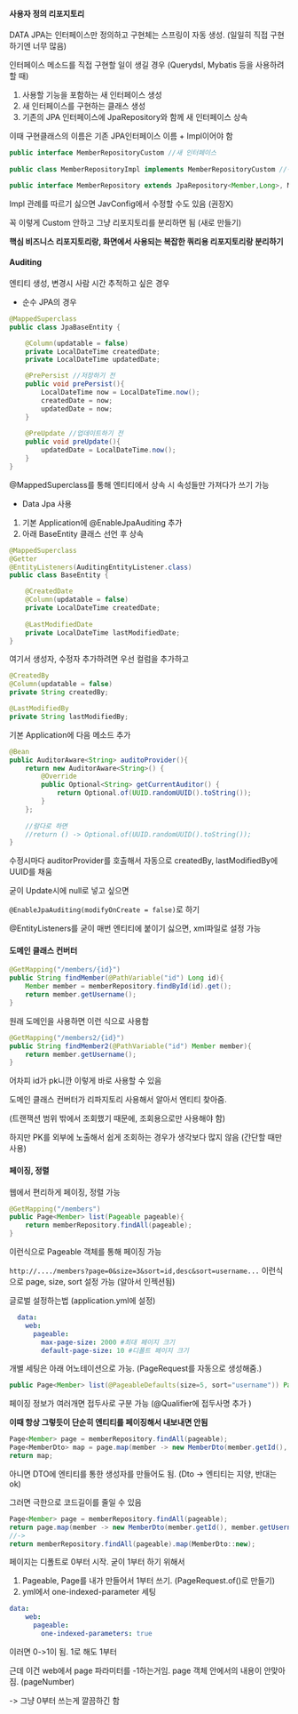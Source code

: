 #### 사용자 정의 리포지토리

DATA JPA는 인터페이스만 정의하고 구현체는 스프링이 자동 생성. (일일히 직접 구현하기엔 너무 많음)

인터페이스 메소드를 직접 구현할 일이 생길 경우 (Querydsl, Mybatis 등을 사용하려 할 때)



1. 사용할 기능을 포함하는 새 인터페이스 생성
2. 새 인터페이스를 구현하는 클래스 생성
3. 기존의 JPA 인터페이스에 JpaRepository와 함께 새 인터페이스 상속

이때 구현클래스의 이름은 기존 JPA인터페이스 이름 + Impl이어야 함

````java
public interface MemberRepositoryCustom //새 인터페이스
    
public class MemberRepositoryImpl implements MemberRepositoryCustom //구현체

public interface MemberRepository extends JpaRepository<Member,Long>, MemberRepositoryCustom //기존 Data JPA
````



Impl 관례를 따르기 싫으면 JavConfig에서 수정할 수도 있음 (권장X)

꼭 이렇게 Custom 안하고 그냥 리포지토리를 분리하면 됨 (새로 만들기)

**핵심 비즈니스 리포지토리랑, 화면에서 사용되는 복잡한 쿼리용 리포지토리랑 분리하기**



#### Auditing

엔티티 생성, 변경시 사람 시간 추적하고 싶은 경우 



* 순수 JPA의 경우

````java
@MappedSuperclass
public class JpaBaseEntity {

    @Column(updatable = false)
    private LocalDateTime createdDate;
    private LocalDateTime updatedDate;

    @PrePersist //저장하기 전
    public void prePersist(){
        LocalDateTime now = LocalDateTime.now();
        createdDate = now;
        updatedDate = now;
    }
    
    @PreUpdate //업데이트하기 전
    public void preUpdate(){
        updatedDate = LocalDateTime.now();
    }
}
````

@MappedSuperclass를 통해 엔티티에서 상속 시 속성들만 가져다가 쓰기 가능 



* Data Jpa 사용

1. 기본 Application에 @EnableJpaAuditing 추가
2. 아래 BaseEntity 클래스 선언 후 상속

````java
@MappedSuperclass
@Getter
@EntityListeners(AuditingEntityListener.class)
public class BaseEntity {

    @CreatedDate
    @Column(updatable = false)
    private LocalDateTime createdDate;
    
    @LastModifiedDate
    private LocalDateTime lastModifiedDate;
}
````



여기서 생성자, 수정자 추가하려면 우선 컬럼을 추가하고

````java
@CreatedBy
@Column(updatable = false)
private String createdBy;

@LastModifiedBy
private String lastModifiedBy;
````

기본 Application에 다음 메소드 추가

````java
@Bean
public AuditorAware<String> auditoProvider(){
    return new AuditorAware<String>() {
        @Override
        public Optional<String> getCurrentAuditor() {
            return Optional.of(UUID.randomUUID().toString());
        }
    };
    
    //람다로 하면
    //return () -> Optional.of(UUID.randomUUID().toString());
}
````

수정시마다 auditorProvider를 호출해서 자동으로 createdBy, lastModifiedBy에 UUID를 채움



굳이 Update시에 null로 넣고 싶으면

`@EnableJpaAuditing(modifyOnCreate = false)`로 하기



@EntityListeners를 굳이 매번 엔티티에 붙이기 싫으면, xml파일로 설정 가능



#### 도메인 클래스 컨버터

````java
@GetMapping("/members/{id}")
public String findMember(@PathVariable("id") Long id){
    Member member = memberRepository.findById(id).get();
    return member.getUsername();
}
````

원래 도메인을 사용하면 이런 식으로 사용함

````java
@GetMapping("/members2/{id}")
public String findMember2(@PathVariable("id") Member member){
    return member.getUsername();
}
````

어차피 id가 pk니깐 이렇게 바로 사용할 수 있음 

도메인 클래스 컨버터가 리파지토리 사용해서 알아서 엔티티 찾아줌.

(트랜잭션 범위 밖에서 조회했기 때문에, 조회용으로만 사용해야 함)

하지만 PK를 외부에 노출해서 쉽게 조회하는 경우가 생각보다 많지 않음 (간단할 때만 사용)



#### 페이징, 정렬

웹에서 편리하게 페이징, 정렬 가능

```java
@GetMapping("/members")
public Page<Member> list(Pageable pageable){
    return memberRepository.findAll(pageable);
}
```

이런식으로 Pageable 객체를 통해 페이징 가능

`http://..../members?page=0&size=3&sort=id,desc&sort=username...` 이런식으로 page, size, sort 설정 가능 (알아서 인젝션됨)



글로벌 설정하는법 (application.yml에 설정)

```yml
  data:
    web:
      pageable:
        max-page-size: 2000 #최대 페이지 크기
        default-page-size: 10 #디폴트 페이지 크기
```



개별 세팅은 아래 어노테이션으로 가능. (PageRequest를 자동으로 생성해줌.)

```java
public Page<Member> list(@PageableDefaults(size=5, sort="username")) Pageable pageable)
```

페이징 정보가 여러개면 접두사로 구분 가능 (@Qualifier에 접두사명 추가 )



**이때 항상 그렇듯이 단순히 엔티티를 페이징해서 내보내면 안됨**

```java
Page<Member> page = memberRepository.findAll(pageable);
Page<MemberDto> map = page.map(member -> new MemberDto(member.getId(), member.getUsername(), null));
return map;
```

아니면 DTO에 엔티티를 통한 생성자를 만들어도 됨. (Dto -> 엔티티는 지양, 반대는 ok)



그러면 극한으로 코드길이를 줄일 수 있음

````java
Page<Member> page = memberRepository.findAll(pageable);
return page.map(member -> new MemberDto(member.getId(), member.getUsername(), null));
//->
return memberRepository.findAll(pageable).map(MemberDto::new);

````



페이지는 디폴트로 0부터 시작. 굳이 1부터 하기 위해서

1. Pageable, Page를 내가 만들어서 1부터 쓰기. (PageRequest.of()로 만들기)
2. yml에서 one-indexed-parameter 세팅

```yml
data:
    web:
      pageable:
        one-indexed-parameters: true
```

이러면 0->1이 됨. 1로 해도 1부터 

근데 이건 web에서 page 파라미터를 -1하는거임. page 객체 안에서의 내용이 안맞아짐. (pageNumber)

-> 그냥 0부터 쓰는게 깔끔하긴 함
